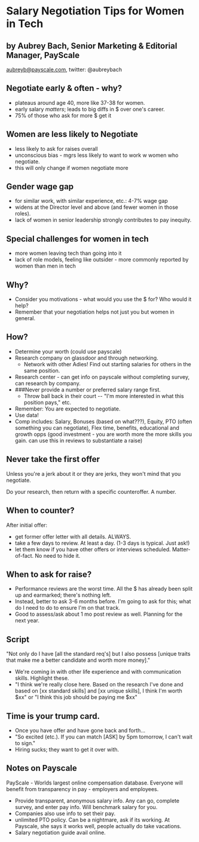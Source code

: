 # Salary Negotiation Tips for Women in Tech
## by Aubrey Bach, Senior Marketing & Editorial Manager, PayScale
aubreyb@payscale.com, twitter: @aubreybach

## Negotiate early & often - why?
- plateaus around age 40, more like 37-38 for women.
- early salary _matters_; leads to big diffs in $ over one's career.
- 75% of those who ask for more $ get it

## Women are less likely to Negotiate
- less likely to ask for raises overall
- unconscious bias - mgrs less likely to want to work w women who negotiate.
- this will only change if women negotiate more

## Gender wage gap
- for similar work, with similar experience, etc.: 4-7% wage gap
- widens at the Director level and above (and fewer women in those roles).
- lack of women in senior leadership strongly contributes to pay inequity.

## Special challenges for women in tech
- more women leaving tech than going into it
- lack of role models, feeling like outsider - more commonly reported by women than men in tech

## Why?
- Consider you motivations - what would you use the $ for? Who would it help?
- Remember that your negotiation helps not just you but women in general.

## How?
- Determine your worth (could use payscale)
- Research company on glassdoor and through networking.
  - Network with other Adies! Find out starting salaries for others in the same position.
- Research center - can get info on payscale without completing survey, can research by company.
- ###Never provide a number or preferred salary range first.
  - Throw ball back in their court -- "I'm more interested in what this position pays," etc.
- Remember: You are expected to negotiate.
- Use data!
- Comp includes: Salary, Bonuses (based on what???), Equity, PTO (often something you can negotiate), Flex time, benefits, educational and growth opps (good investment - you are worth more the more skills you gain. can use this in reviews to substantiate a raise)

## Never take the first offer
Unless you're a jerk about it or they are jerks, they won't mind that you negotiate.

Do your research, then return with a specific counteroffer. A number.

## When to counter?
After initial offer:
  - get former offer letter with all details. ALWAYS.
  - take a few days to review. At least a day. (1-3 days is typical. Just ask!)
  - let them know if you have other offers or interviews scheduled. Matter-of-fact. No need to hide it.

## When to ask for raise?
- Performance reviews are the worst time. All the $ has already been split up and earmarked; there's nothing left.
- Instead, better to ask 3-6 months before. I'm going to ask for this; what do I need to do to ensure I'm on that track.
- Good to assess/ask about 1 mo post review as well. Planning for the next year.

## Script
"Not only do I have [all the standard req's] but I also possess [unique traits that make me a better candidate and worth more money]."
- We're coming in with other life experience and with communication skills. Highlight these.
- "I think we're really close here. Based on the research I've done and based on [xx standard skills] and [xx unique skills], I think I'm worth $xx" or "I think this job should be paying me $xx"

## Time is your trump card.
- Once you have offer and have gone back and forth...
- "So excited (etc.). If you can match [ASK] by 5pm tomorrow, I can't wait to sign."
- Hiring sucks; they want to get it over with.

## Notes on Payscale
PayScale - Worlds largest online compensation database. Everyone will benefit from transparency in pay - employers and employees.
- Provide transparent, anonymous salary info. Any can go, complete survey, and enter pay info. Will benchmark salary for you.
- Companies also use info to set their pay.
- unlimited PTO policy. Can be a nightmare, ask if its working. At Payscale, she says it works well, people actually do take vacations.
- Salary negotiation guide avail online.
